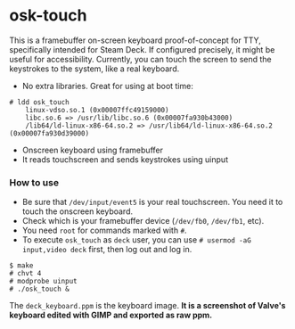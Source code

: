 # osk-touch

This is a framebuffer on-screen keyboard proof-of-concept for TTY, specifically intended for Steam Deck. If configured precisely, it might be useful for accessibility. Currently, you can touch the screen to send the keystrokes to the system, like a real keyboard.

 - No extra libraries. Great for using at boot time:
```
# ldd osk_touch
	linux-vdso.so.1 (0x00007ffc49159000)
	libc.so.6 => /usr/lib/libc.so.6 (0x00007fa930b43000)
	/lib64/ld-linux-x86-64.so.2 => /usr/lib64/ld-linux-x86-64.so.2 (0x00007fa930d39000)
```
 - Onscreen keyboard using framebuffer
 - It reads touchscreen and sends keystrokes using uinput

### How to use

- Be sure that `/dev/input/event5` is your real touchscreen. You need it to touch the onscreen keyboard.
- Check which is your framebuffer device (`/dev/fb0`, `/dev/fb1`, etc).
- You need `root` for commands marked with `#`.
- To execute `osk_touch` as `deck` user, you can use `# usermod -aG input,video deck` first, then log out and log in.

```
$ make
# chvt 4
# modprobe uinput
# ./osk_touch &
```

The `deck_keyboard.ppm` is the keyboard image. **It is a screenshot of Valve's keyboard edited with GIMP and exported as raw ppm.**
